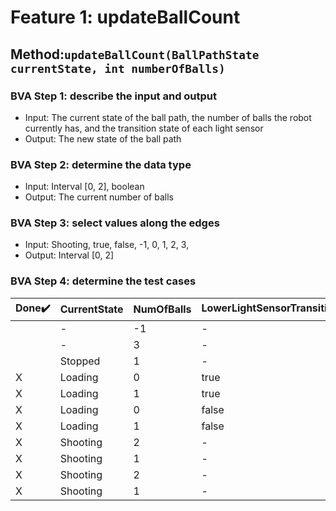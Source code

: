 # Feature 1: updateBallCount

## Method:`updateBallCount(BallPathState currentState, int numberOfBalls)`

### BVA Step 1: describe the input and output

* Input: The current state of the ball path, the number of balls the robot currently has, and the transition state of each light sensor
* Output: The new state of the ball path

### BVA Step 2: determine the data type

* Input: Interval [0, 2], boolean
* Output: The current number of balls

### BVA Step 3: select values along the edges

* Input: Shooting, true, false, -1, 0, 1, 2, 3,
* Output: Interval [0, 2]

### BVA Step 4: determine the test cases


| Done:heavy_check_mark: | CurrentState | NumOfBalls | LowerLightSensorTransitioned:pencil2: | ShooterLightSensorTransitioned:pencil2: | *NewNumBalls* | *Exception*     |
| ------------------------ | :------------- | ------------ | --------------------------------------- | ----------------------------------------- | --------------- | :---------------- |
|                        | -            | -1         | -                                     | -                                       | -             | IllegalArgument |
|                        | -            | 3          | -                                     | -                                       | -             | IllegalArgument |
|                        | Stopped      | 1          | -                                     | -                                       | 1             | -               |
| X                      | Loading      | 0          | true                                  | -                                       | 1             | -               |
| X                      | Loading      | 1          | true                                  | -                                       | 2             | -               |
| X                      | Loading      | 0          | false                                 | -                                       | 0             | -               |
| X                      | Loading      | 1          | false                                 | -                                       | 1             | -               |
| X                      | Shooting     | 2          | -                                     | true                                    | 1             | -               |
| X                      | Shooting     | 1          | -                                     | true                                    | 0             | -               |
| X                      | Shooting     | 2          | -                                     | false                                   | 2             | -               |
| X                      | Shooting     | 1          | -                                     | false                                   | 1             | -               |
